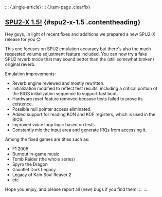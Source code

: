 ::: {.single-article}
::: {.item-page .clearfix}
## [SPU2-X 1.5!](/82-spu2-x-1-5.html) {#spu2-x-1.5 .contentheading}

Hey guys,
In light of recent fixes and additions we prepared a new SPU2-X release
for you
😊


This one focuses on SPU2 emulation accuracy but there's also the much
requested volume adjustment feature included.
You can now try a fake SPU2 reverb mode that may sound better than the
(still somewhat broken) original reverb.

Emulation improvements:
- Reverb engine reviewed and mostly rewritten.
- Initialization modified to reflect test results, including a critical
portion of the BIOS initialization sequence to support fast boot.
- Hardware reset feature removed because tests failed to prove its
existence.
- Possible null pointer access eliminated.
- Added support for reading KON and KOF registers, which is used in the
BIOS.
- Improved voice loop logic based on tests.
- Constantly mix the input area and generate IRQs from accessing it.

Among the fixed games are titles such as:
- F1 2005
- Burnout in-game music
- Tomb Raider (the whole series)
- Spyro the Dragon
- Gauntlet Dark Legacy
- Legacy of Kain Soul Reaver 2
- etc

Hope you enjoy, and please report all (new) bugs if you find them!
:::
:::
